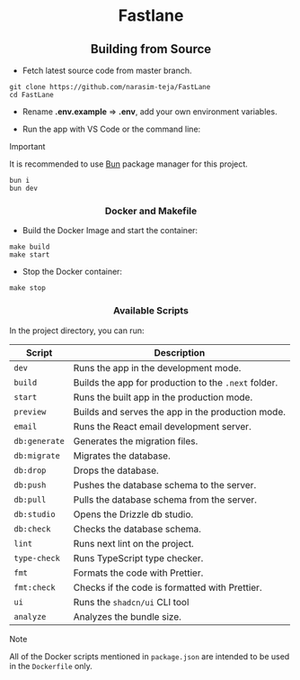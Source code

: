 <div align=center>

# Fastlane

## Building from Source

</div>

- Fetch latest source code from master branch.

```
git clone https://github.com/narasim-teja/FastLane
cd FastLane
```

- Rename **.env.example** => **.env**, add your own environment variables.

- Run the app with VS Code or the command line:

> [!IMPORTANT]  
> It is recommended to use [Bun](https://bun.sh/) package manager for this project.

```
bun i
bun dev
```

<div align=center>

### Docker and Makefile

</div>

- Build the Docker Image and start the container:

```
make build
make start
```

- Stop the Docker container:

```
make stop
```

<div align=center>

### Available Scripts

</div>

In the project directory, you can run:

| **Script**    | **Description**                                      |
| ------------- | ---------------------------------------------------- |
| `dev`         | Runs the app in the development mode.                |
| `build`       | Builds the app for production to the `.next` folder. |
| `start`       | Runs the built app in the production mode.           |
| `preview`     | Builds and serves the app in the production mode.    |
| `email`       | Runs the React email development server.             |
| `db:generate` | Generates the migration files.                       |
| `db:migrate`  | Migrates the database.                               |
| `db:drop`     | Drops the database.                                  |
| `db:push`     | Pushes the database schema to the server.            |
| `db:pull`     | Pulls the database schema from the server.           |
| `db:studio`   | Opens the Drizzle db studio.                         |
| `db:check`    | Checks the database schema.                          |
| `lint`        | Runs next lint on the project.                       |
| `type-check`  | Runs TypeScript type checker.                        |
| `fmt`         | Formats the code with Prettier.                      |
| `fmt:check`   | Checks if the code is formatted with Prettier.       |
| `ui`          | Runs the `shadcn/ui` CLI tool                        |
| `analyze`     | Analyzes the bundle size.                            |

> [!NOTE]  
> All of the Docker scripts mentioned in `package.json` are intended to be used in the `Dockerfile` only.

